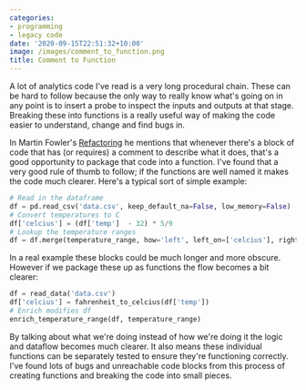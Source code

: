 ```yaml
---
categories:
- programming
- legacy code
date: '2020-09-15T22:51:32+10:00'
image: /images/comment_to_function.png
title: Comment to Function
---
```


A lot of analytics code I've read is a very long procedural chain.
These can be hard to follow because the only way to really know what's going on in any point is to insert a probe to inspect the inputs and outputs at that stage.
Breaking these into functions is a really useful way of making the code easier to understand, change and find bugs in.

In Martin Fowler's [Refactoring](https://www.thoughtworks.com/books/refactoring2) he mentions that whenever there's a block of code that has (or requires) a comment to describe what it does, that's a good opportunity to package that code into a function.
I've found that a very good rule of thumb to follow; if the functions are well named it makes the code much clearer.
Here's a typical sort of simple example:

```python
# Read in the dataframe
df = pd.read_csv('data.csv', keep_default_na=False, low_memory=False)
# Convert temperatures to C
df['celcius'] = (df['temp']  - 32) * 5/9
# Lookup the temperature ranges
df = df.merge(temperature_range, how='left', left_on=['celcius'], right_index=True)
```

In a real example these blocks could be much longer and more obscure.
However if we package these up as functions the flow becomes a bit clearer:

```python
df = read_data('data.csv')
df['celcius'] = fahrenheit_to_celcius(df['temp'])
# Enrich modifies df
enrich_temperature_range(df, temperature_range)
```

By talking about what we're doing instead of how we're doing it the logic and dataflow becomes much clearer.
It also means these individual functions can be separately tested to ensure they're functioning correctly.
I've found lots of bugs and unreachable code blocks from this process of creating functions and breaking the code into small pieces.